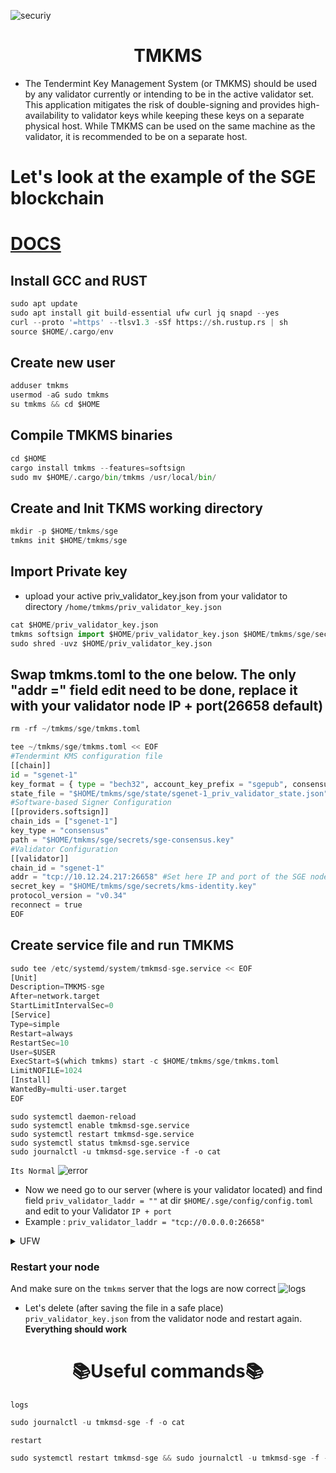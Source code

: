 ![securiy](https://github.com/obajay/TMKMS/assets/44331529/adeec44c-45e0-4072-8ce4-e74d2aa183a8)

<h1 align="center"> TMKMS</h1>

- The Tendermint Key Management System (or TMKMS) should be used by any validator currently or intending to be in the active validator set. This application mitigates the risk of double-signing and provides high-availability to validator keys while keeping these keys on a separate physical host. While TMKMS can be used on the same machine as the validator, it is recommended to be on a separate host.

# Let's look at the example of the SGE blockchain
[DOCS](https://docs.osmosis.zone/osmosis-core/keys/tmkms/)
=

## Install GCC and RUST
```python
sudo apt update
sudo apt install git build-essential ufw curl jq snapd --yes
curl --proto '=https' --tlsv1.3 -sSf https://sh.rustup.rs | sh
source $HOME/.cargo/env
```

## Create new user
```python
adduser tmkms
usermod -aG sudo tmkms
su tmkms && cd $HOME
```

## Compile TMKMS binaries
```python
cd $HOME
cargo install tmkms --features=softsign
sudo mv $HOME/.cargo/bin/tmkms /usr/local/bin/
```

## Create and Init TKMS working directory
```python
mkdir -p $HOME/tmkms/sge
tmkms init $HOME/tmkms/sge
```

## Import Private key
- upload your active priv_validator_key.json from your validator to directory
`/home/tmkms/priv_validator_key.json`
```python
cat $HOME/priv_validator_key.json
tmkms softsign import $HOME/priv_validator_key.json $HOME/tmkms/sge/secrets/sge-consensus.key
sudo shred -uvz $HOME/priv_validator_key.json
```
## Swap tmkms.toml to the one below. The only "addr =" field edit need to be done, replace it with your validator node IP + port(26658 default)

```python
rm -rf ~/tmkms/sge/tmkms.toml

tee ~/tmkms/sge/tmkms.toml << EOF
#Tendermint KMS configuration file
[[chain]]
id = "sgenet-1"
key_format = { type = "bech32", account_key_prefix = "sgepub", consensus_key_prefix = "sgevalcons" }
state_file = "$HOME/tmkms/sge/state/sgenet-1_priv_validator_state.json"
#Software-based Signer Configuration
[[providers.softsign]]
chain_ids = ["sgenet-1"]
key_type = "consensus"
path = "$HOME/tmkms/sge/secrets/sge-consensus.key"
#Validator Configuration
[[validator]]
chain_id = "sgenet-1"
addr = "tcp://10.12.24.217:26658" #Set here IP and port of the SGE node you will be using for signing blocks (port can be custom)   
secret_key = "$HOME/tmkms/sge/secrets/kms-identity.key"
protocol_version = "v0.34"
reconnect = true
EOF
```

## Create service file and run TMKMS
```python
sudo tee /etc/systemd/system/tmkmsd-sge.service << EOF
[Unit]
Description=TMKMS-sge
After=network.target
StartLimitIntervalSec=0
[Service]
Type=simple
Restart=always
RestartSec=10
User=$USER
ExecStart=$(which tmkms) start -c $HOME/tmkms/sge/tmkms.toml
LimitNOFILE=1024
[Install]
WantedBy=multi-user.target
EOF
```
```pytohn
sudo systemctl daemon-reload
sudo systemctl enable tmkmsd-sge.service
sudo systemctl restart tmkmsd-sge.service
sudo systemctl status tmkmsd-sge.service
sudo journalctl -u tmkmsd-sge.service -f -o cat
```

`Its Normal`
![error](https://github.com/obajay/TMKMS/assets/44331529/03292c8c-5929-41dd-949b-c32a30cfe122)


- Now we need  go to our server (where is your validator located) and find field `priv_validator_laddr = ""` at dir `$HOME/.sge/config/config.toml` and edit to your Validator `IP + port`
- Example : `priv_validator_laddr = "tcp://0.0.0.0:26658"`

<details>
<summary>UFW</summary>
  
- Make sure your firewall open only for KMS server IP to allow connect to port 26658 (or any custom port u set)
```python
apt install ufw
ufw allow 22
ufw allow 80
ufw allow 443
ufw deny 26658 #deny access to this port
ufw allow from 55.19.14.470 #We allow access to our TMKMS server (specify your IP)
ufw enable
ufw status
```
</details>


### Restart your node
And make sure on the `tmkms` server that the logs are now correct
![logs](https://github.com/obajay/TMKMS/assets/44331529/7ff16c90-5d01-4c4a-a2ef-4e558c939042)

- Let's delete (after saving the file in a safe place) `priv_validator_key.json` from the validator node and restart again. **Everything should work**

<h1 align="center"> 📚Useful commands📚 </h1>

`logs`
```python
sudo journalctl -u tmkmsd-sge -f -o cat
```
`restart`
```python
sudo systemctl restart tmkmsd-sge && sudo journalctl -u tmkmsd-sge -f -o cat
```
